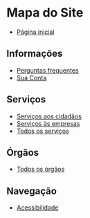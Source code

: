 Mapa do Site
====

- [Página inicial](/)

<h2>Informações</h2>

- [Perguntas frequentes](/conteudo/perguntas-frequentes)
- [Sua Conta](/conteudo/sua-conta)

<h2>Serviços</h2>

- [Serviços aos cidadãos](/publico-alvo/servicos-aos-cidadaos)
- [Serviços às empresas](/publico-alvo/servicos-as-empresas)
- [Todos os serviços](/servicos)

<h2>Órgãos</h2>

- [Todos os órgãos](/orgaos)

<h2>Navegação</h2>

- [Acessibilidade](/conteudo/acessibilidade)
